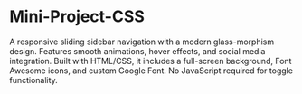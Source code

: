 # Mini-Project-CSS
A responsive sliding sidebar navigation with a modern glass-morphism design. Features smooth animations, hover effects, and social media integration. Built with HTML/CSS, it includes a full-screen background, Font Awesome icons, and custom Google Font. No JavaScript required for toggle functionality.
